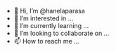- 👋 Hi, I’m @hanelaparasa
- 👀 I’m interested in ...
- 🌱 I’m currently learning ...
- 💞️ I’m looking to collaborate on ...
- 📫 How to reach me ...

<!---
hanelaparasa/hanelaparasa is a ✨ special ✨ repository because its `README.md` (this file) appears on your GitHub profile.
You can click the Preview link to take a look at your changes.
--->
